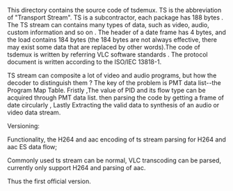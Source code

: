This directory contains the source code of tsdemux.
TS is the abbreviation of "Transport Stream". TS is a subcontractor,
each package has 188 bytes . The TS stream can contains many types
of data, such as video, audio, custom information and so on .
The header of a date frame has 4 bytes, and the load contains 184 bytes
(the 184 bytes are  not always  effective, there may exist some data
that are replaced by other words).The code of tsdemux is written by
referring VLC software standards . The protocol document is written
according to the ISO/IEC 13818-1.

TS stream can composite a lot of video and audio programs, but how
the decoder to distinguish them ? The key of the problem is  PMT
data list--the Program Map Table. Fristly ,The  value of  PID  and
its  flow  type can  be acquired through  PMT data list.
then parsing the code by getting a frame of date circularly ,
Lastly Extracting the valid data to synthesis of an audio or
video data stream.

Versioning:


Functionality, the H264 and aac encoding of ts stream parsing
for H264 and aac ES data flow;

Commonly used ts stream can be normal, VLC transcoding can
be parsed, currently only support H264 and parsing of aac.

Thus the first official version.